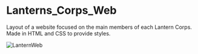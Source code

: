 # Lanterns_Corps_Web
Layout of a website focused on the main members of each Lantern Corps. Made in HTML and CSS to provide styles. 

![LanternWeb](https://user-images.githubusercontent.com/77767010/127518873-9e1293fe-72cc-4c9e-ac73-8f818a660e37.png)
